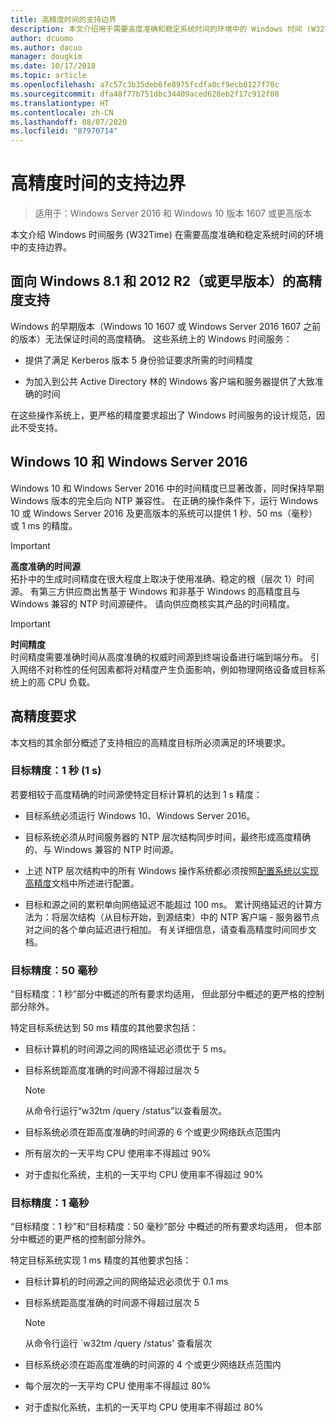 ```yaml
---
title: 高精度时间的支持边界
description: 本文介绍用于需要高度准确和稳定系统时间的环境中的 Windows 时间 (W32Time) 服务的支持边界。
author: dcuomo
ms.author: dacuo
manager: dougkim
ms.date: 10/17/2018
ms.topic: article
ms.openlocfilehash: a7c57c3b35deb6fe8975fcdfa0cf9ecb0127f70c
ms.sourcegitcommit: dfa48f77b751dbc34409aced628eb2f17c912f08
ms.translationtype: HT
ms.contentlocale: zh-CN
ms.lasthandoff: 08/07/2020
ms.locfileid: "87970714"
---
```

# <a name="support-boundary-for-high-accuracy-time"></a>高精度时间的支持边界

>适用于：Windows Server 2016 和 Windows 10 版本 1607 或更高版本

本文介绍 Windows 时间服务 (W32Time) 在需要高度准确和稳定系统时间的环境中的支持边界。

## <a name="high-accuracy-support-for-windows-81-and-2012-r2-or-prior"></a>面向 Windows 8.1 和 2012 R2（或更早版本）的高精度支持

Windows 的早期版本（Windows 10 1607 或 Windows Server 2016 1607 之前的版本）无法保证时间的高度精确。 这些系统上的 Windows 时间服务：

-   提供了满足 Kerberos 版本 5 身份验证要求所需的时间精度

-   为加入到公共 Active Directory 林的 Windows 客户端和服务器提供了大致准确的时间

在这些操作系统上，更严格的精度要求超出了 Windows 时间服务的设计规范，因此不受支持。

## <a name="windows-10-and-windows-server-2016"></a>Windows 10 和 Windows Server 2016

Windows 10 和 Windows Server 2016 中的时间精度已显著改善，同时保持早期 Windows 版本的完全后向 NTP 兼容性。 在正确的操作条件下，运行 Windows 10 或 Windows Server 2016 及更高版本的系统可以提供 1 秒、50 ms（毫秒）或 1 ms 的精度。

>[!IMPORTANT]
>**高度准确的时间源**<br>
>拓扑中的生成时间精度在很大程度上取决于使用准确、稳定的根（层次 1）时间源。 有第三方供应商出售基于 Windows 和非基于 Windows 的高精度且与 Windows 兼容的 NTP 时间源硬件。 请向供应商核实其产品的时间精度。

>[!IMPORTANT]
>**时间精度**<br>
>时间精度需要准确时间从高度准确的权威时间源到终端设备进行端到端分布。 引入网络不对称性的任何因素都将对精度产生负面影响，例如物理网络设备或目标系统上的高 CPU 负载。

## <a name="high-accuracy-requirements"></a>高精度要求

本文档的其余部分概述了支持相应的高精度目标所必须满足的环境要求。

### <a name="target-accuracy-1-second-1s"></a>目标精度：1 秒 (1 s)

若要相较于高度精确的时间源使特定目标计算机的达到 1 s 精度：

-   目标系统必须运行 Windows 10、Windows Server 2016。

-   目标系统必须从时间服务器的 NTP 层次结构同步时间，最终形成高度精确的、与 Windows 兼容的 NTP 时间源。

-   上述 NTP 层次结构中的所有 Windows 操作系统都必须按照[配置系统以实现高精度](configuring-systems-for-high-accuracy.md)文档中所述进行配置。

-   目标和源之间的累积单向网络延迟不能超过 100 ms。 累计网络延迟的计算方法为：将层次结构（从目标开始，到源结束）中的 NTP 客户端 - 服务器节点对之间的各个单向延迟进行相加。 有关详细信息，请查看高精度时间同步文档。

### <a name="target-accuracy-50-milliseconds"></a>目标精度：50 毫秒

“目标精度：1 秒”部分中概述的所有要求均适用，  但此部分中概述的更严格的控制部分除外。

特定目标系统达到 50 ms 精度的其他要求包括：

-   目标计算机的时间源之间的网络延迟必须优于 5 ms。

-   目标系统距高度准确的时间源不得超过层次 5

    >[!Note]
    >从命令行运行“w32tm /query /status”以查看层次。

-   目标系统必须在距高度准确的时间源的 6 个或更少网络跃点范围内

-   所有层次的一天平均 CPU 使用率不得超过 90%

-   对于虚拟化系统，主机的一天平均 CPU 使用率不得超过 90%

### <a name="target-accuracy-1-millisecond"></a>目标精度：1 毫秒

“目标精度：1 秒”和“目标精度：50 毫秒”部分  中概述的所有要求均适用，  但本部分中概述的更严格的控制部分除外。

特定目标系统实现 1 ms 精度的其他要求包括：

-   目标计算机的时间源之间的网络延迟必须优于 0.1 ms

-   目标系统距高度准确的时间源不得超过层次 5

    >[!Note]
    >从命令行运行 `w32tm /query /status' 查看层次

-   目标系统必须在距高度准确的时间源的 4 个或更少网络跃点范围内

-   每个层次的一天平均 CPU 使用率不得超过 80%

-   对于虚拟化系统，主机的一天平均 CPU 使用率不得超过 80%
